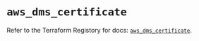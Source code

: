 # `aws_dms_certificate`

Refer to the Terraform Registory for docs: [`aws_dms_certificate`](https://registry.terraform.io/providers/hashicorp/aws/5.12.0/docs/resources/dms_certificate).
